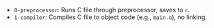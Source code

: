 - `0-preprocessor`: Runs C file through preprocessor, saves to `c`.
- `1-compiler`: Compiles C file to object code (e.g., `main.o`), no linking.
